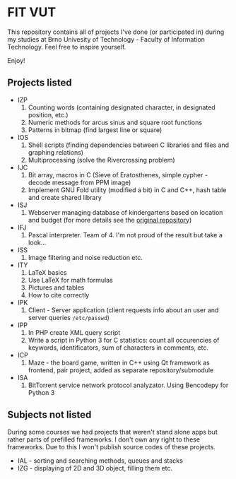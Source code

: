 # FIT VUT

This repository contains all of projects I've done (or participated in) during my studies at Brno Univesity of Technology - Faculty of Information Technology. Feel free to inspire yourself.

Enjoy!

## Projects listed

* IZP
    1. Counting words (containing designated character, in designated position, etc.)
    2. Numeric methods for arcus sinus and square root functions
    3. Patterns in bitmap (find largest line or square)
* IOS
    1. Shell scripts (finding dependencies between C libraries and files and graphing relations)
    2. Multiprocessing (solve the Rivercrossing problem)
* IJC
    1. Bit array, macros in C (Sieve of Eratosthenes, simple cypher - decode message from PPM image)
    2. Implement GNU Fold utility (modified a bit) in C and C++, hash table and create shared library
* ISJ
    1. Webserver managing database of kindergartens based on location and budget (for more details see the [original repository](https://bitbucket.org/xauder/isj-projekt "Hosted on Bitbucket"))
* IFJ
    1. Pascal interpreter. Team of 4. I'm not proud of the result but take a look...
* ISS
    1. Image filtering and noise reduction etc.
* ITY
    1. LaTeX basics
    2. Use LaTeX for math formulas
    3. Pictures and tables
    4. How to cite correctly
* IPK
    1. Client - Server application (client requests info about an user and server queries `/etc/passwd`)
* IPP
    1. In PHP create XML query script
    2. Write a script in Python 3 for C statistics: count all occurencies of keywords, identificators, sum of characters in comments, etc.
* ICP
    1. Maze - the board game, written in C++ using Qt framework as frontend, pair project, added as separate repository/submodule
* ISA
    1. BitTorrent service network protocol analyzator. Using Bencodepy for Python 3

## Subjects not listed

During some courses we had projects that weren't stand alone apps but rather parts of prefilled frameworks. I don't own any right to these frameworks. Due to this I won't publish source codes of these projects.
* IAL - sorting and searching methods, queues and stacks
* IZG - displaying of 2D and 3D object, filling them etc.
